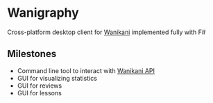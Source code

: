 # Wanigraphy

Cross-platform desktop client for [Wanikani](https://www.wanikani.com/) implemented fully with F#

## Milestones

- Command line tool to interact with [Wanikani API](https://docs.api.wanikani.com/20170710/#introduction)
- GUI for visualizing statistics
- GUI for reviews
- GUI for lessons
